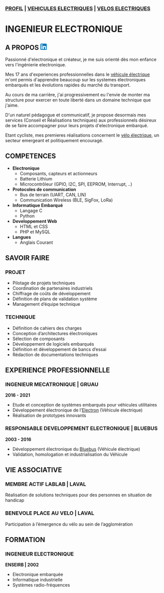 ### [PROFIL](/index.md) | [VEHICULES ELECTRIQUES](/vu.md) | [VELOS ELECTRIQUES](/velo.md)

# INGENIEUR ELECTRONIQUE

## A PROPOS  <a href="https://www.linkedin.com/in/sbrillet"><img src="linkedin.png" alt="drawing" width="20"/></a>

Passionné d'electronique et créateur, je me suis orienté dès mon enfance vers l'ingénierie electronique.

Mes 17 ans d'experiences professionnelles dans le [véhicule électrique](/vu.md) m'ont permis d'apprendre beaucoup sur les systemes électroniques embarqués et les évolutions rapides du marché du transport.

Au cours de ma carrière, j'ai progressivement eu l'envie de monter ma structure pour exercer en toute liberté dans un domaine technique que j'aime.

D'un naturel pédagogue et communicatif, je propose desormais mes services (Conseil et Réalisations techniques) aux professionnels désireux de se faire accompagner pour leurs projets d'electronique embarqué.

Etant cycliste, mes premieres réalisations concernent le [vélo électrique](/velo.md), un secteur emergeant et politiquement encouragé.


## COMPETENCES
- **Electronique**
  - Composants, capteurs et actionneurs
  - Batterie Lithium
  - Microcontrôleur (GPIO, I2C, SPI, EEPROM, Interrupt, ..)
- **Protocoles de communication**
  - Bus de terrain (UART, CAN, LIN)
  - Communication Wireless (BLE, SigFox, LoRa)
- **Informatique Embarqué**
  - Langage C
  - Python
- **Developpement Web**
  - HTML et CSS
  - PHP et MySQL
- **Langues**
  - Anglais Courant


## SAVOIR FAIRE

### PROJET
- Pilotage de projets techniques
- Coordination de partenaires industriels
- Chiffrage de coûts de développement
- Définition de plans de validation système
- Management d’équipe technique


### TECHNIQUE
- Définition de cahiers des charges
- Conception d’architectures électroniques
- Sélection de composants
- Développement de logiciels embarqués
- Définition et développement de bancs d’essai
- Rédaction de documentations techniques


## EXPERIENCE PROFESSIONNELLE

### INGENIEUR MECATRONIQUE | GRUAU 
**2016 - 2021**
- Etude et conception de systèmes embarqués pour véhicules utilitaires
- Développement électronique de l’[Electron](/vu.md) (Véhicule électrique)
- Réalisation de prototypes innovants


### RESPONSABLE DEVELOPPEMENT ELECTRONIQUE | BLUEBUS
**2003 - 2016**
- Développement électronique du [Bluebus](/vu.md) (Véhicule électrique)
- Validation, homologation et industrialisation du Véhicule


## VIE ASSOCIATIVE

### MEMBRE ACTIF LABLAB | LAVAL
Réalisation de solutions techniques pour des personnes en situation de handicap

### BENEVOLE PLACE AU VELO | LAVAL
Participation à l’émergence du vélo au sein de l’agglomération



## FORMATION

### INGENIEUR ELECTRONIQUE
**ENSEIRB | 2002**
- Electronique embarquée
- Informatique industrielle
- Systèmes radio-fréquences
